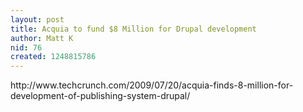 ```yaml
---
layout: post
title: Acquia to fund $8 Million for Drupal development
author: Matt K
nid: 76
created: 1248815786
---
```

<p>http://www.techcrunch.com/2009/07/20/acquia-finds-8-million-for-development-of-publishing-system-drupal/</p>
